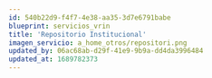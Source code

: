 ```yaml
---
id: 540b22d9-f4f7-4e38-aa35-3d7e6791babe
blueprint: servicios_vrin
title: 'Repositorio Institucional'
imagen_servicio: a_home_otros/repositori.png
updated_by: 06ac68ab-d29f-41e9-9b9a-dd4da3996484
updated_at: 1689782373
---
```

